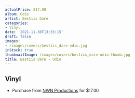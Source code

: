 ```yaml
---
actualPrice: $17.00
album: Odio
artist: Bestiis Dare
categories:
- Vinyl
date: '2021-11-30T13:35:15'
draft: false
images:
- /images/covers/bestiis_dare-odio.jpg
inStock: true
thumbnailImage: /images/covers/bestiis_dare-odio-thumb.jpg
title: Bestiis Dare - Odio
---
```


## Vinyl
* Purchase from [NWN Productions](http://shop.nwnprod.com/index.php?route=product/product&path=75&product_id=5798&sort=pd.name&order=ASC) for $17.00
